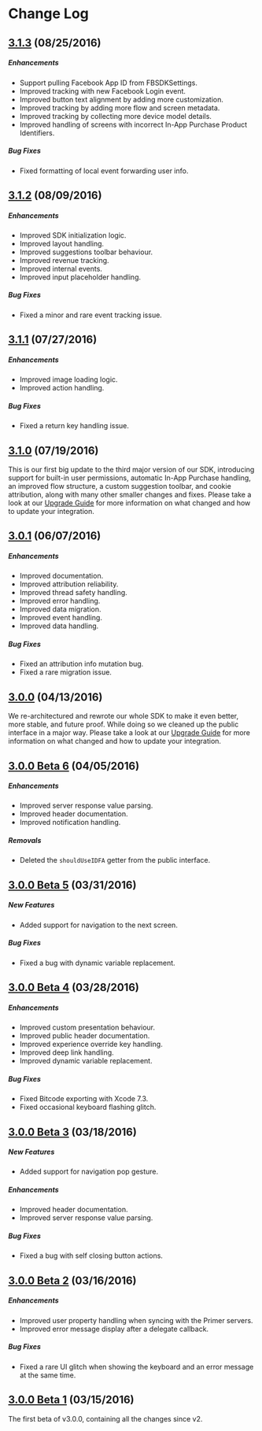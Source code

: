 # Change Log

## [3.1.3](https://github.com/goprimer/primer-ios-sdk/releases/tag/3.1.3) (08/25/2016)

##### Enhancements

* Support pulling Facebook App ID from FBSDKSettings.
* Improved tracking with new Facebook Login event.
* Improved button text alignment by adding more customization.
* Improved tracking by adding more flow and screen metadata.
* Improved tracking by collecting more device model details.
* Improved handling of screens with incorrect In-App Purchase Product Identifiers.

##### Bug Fixes

* Fixed formatting of local event forwarding user info.

## [3.1.2](https://github.com/goprimer/primer-ios-sdk/releases/tag/3.1.2) (08/09/2016)

##### Enhancements

* Improved SDK initialization logic.
* Improved layout handling.
* Improved suggestions toolbar behaviour.
* Improved revenue tracking.
* Improved internal events.
* Improved input placeholder handling.

##### Bug Fixes

* Fixed a minor and rare event tracking issue.

## [3.1.1](https://github.com/goprimer/primer-ios-sdk/releases/tag/3.1.1) (07/27/2016)

##### Enhancements

* Improved image loading logic.
* Improved action handling.

##### Bug Fixes

* Fixed a return key handling issue.

## [3.1.0](https://github.com/goprimer/primer-ios-sdk/releases/tag/3.1.0) (07/19/2016)

This is our first big update to the third major version of our SDK, introducing support for built-in user permissions, automatic In-App Purchase handling, an improved flow structure, a custom suggestion toolbar, and cookie attribution, along with many other smaller changes and fixes. Please take a look at our [Upgrade Guide](http://docs.goprimer.com/v3.1.0/docs/upgrade-guide) for more information on what changed and how to update your integration.

## [3.0.1](https://github.com/goprimer/primer-ios-sdk/releases/tag/3.0.1) (06/07/2016)

##### Enhancements

* Improved documentation.
* Improved attribution reliability.
* Improved thread safety handling.
* Improved error handling.
* Improved data migration.
* Improved event handling.
* Improved data handling.

##### Bug Fixes

* Fixed an attribution info mutation bug.
* Fixed a rare migration issue.

## [3.0.0](https://github.com/goprimer/primer-ios-sdk/releases/tag/3.0.0) (04/13/2016)

We re-architectured and rewrote our whole SDK to make it even better, more stable, and future proof. While doing so we cleaned up the public interface in a major way. Please take a look at our [Upgrade Guide](http://docs.goprimer.com/v3.0.0/docs/upgrade-guide) for more information on what changed and how to update your integration.

## [3.0.0 Beta 6](https://github.com/goprimer/primer-ios-sdk/releases/tag/3.0.0-beta.6) (04/05/2016)

##### Enhancements

* Improved server response value parsing.
* Improved header documentation.
* Improved notification handling.

##### Removals

* Deleted the `shouldUseIDFA` getter from the public interface.

## [3.0.0 Beta 5](https://github.com/goprimer/primer-ios-sdk/releases/tag/3.0.0-beta.5) (03/31/2016)

##### New Features

* Added support for navigation to the next screen.

##### Bug Fixes

* Fixed a bug with dynamic variable replacement.

## [3.0.0 Beta 4](https://github.com/goprimer/primer-ios-sdk/releases/tag/3.0.0-beta.4) (03/28/2016)

##### Enhancements

* Improved custom presentation behaviour.
* Improved public header documentation.
* Improved experience override key handling.
* Improved deep link handling.
* Improved dynamic variable replacement.

##### Bug Fixes

* Fixed Bitcode exporting with Xcode 7.3.
* Fixed occasional keyboard flashing glitch.

## [3.0.0 Beta 3](https://github.com/goprimer/primer-ios-sdk/releases/tag/3.0.0-beta.3) (03/18/2016)

##### New Features

* Added support for navigation pop gesture.

##### Enhancements

* Improved header documentation.
* Improved server response value parsing.

##### Bug Fixes

* Fixed a bug with self closing button actions.

## [3.0.0 Beta 2](https://github.com/goprimer/primer-ios-sdk/releases/tag/3.0.0-beta.2) (03/16/2016)

##### Enhancements

* Improved user property handling when syncing with the Primer servers.
* Improved error message display after a delegate callback.

##### Bug Fixes

* Fixed a rare UI glitch when showing the keyboard and an error message at the same time.

## [3.0.0 Beta 1](https://github.com/goprimer/primer-ios-sdk/releases/tag/3.0.0-beta.1) (03/15/2016)

The first beta of v3.0.0, containing all the changes since v2.
